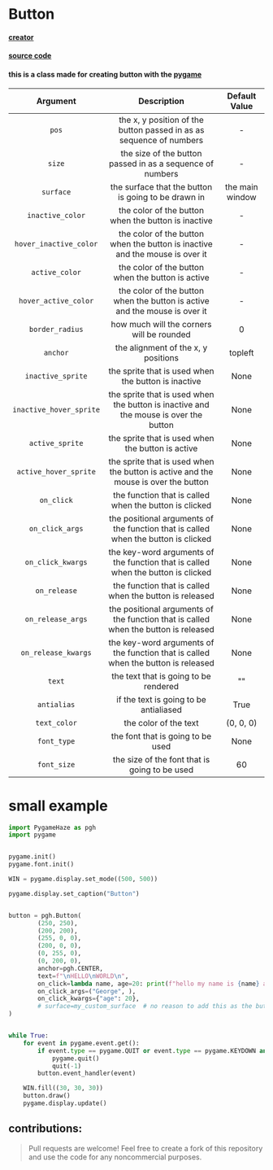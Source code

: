 # Button

#### [creator](https://github.com/Emc2356)
#### [source code](https://github.com/Emc2356/PygameHazel)

#### this is a class made for creating button with the [pygame](https://www.pygame.org)

| Argument | Description | Default Value |
|:--------:|:-----------:|:-------------:|
| `pos` | the x, y position of the button passed in as as sequence of numbers | - |
| `size` | the size of the button passed in as a sequence of numbers | - |
| `surface` | the surface that the button is going to be drawn in | the main window | 
| `inactive_color` | the color of the button when the button is inactive | - |
| `hover_inactive_color` | the color of the button when the button is inactive and the mouse is over it | - |
| `active_color` | the color of the button when the button is active | - |
| `hover_active_color` | the color of the button when the button is active and the mouse is over it | - |
| `border_radius` | how much will the corners will be rounded | 0 |
| `anchor` | the alignment of the x, y positions | topleft | 
| `inactive_sprite` | the sprite that is used when the button is inactive | None |
| `inactive_hover_sprite` | the sprite that is used when the button is inactive and the mouse is over the button | None |
| `active_sprite` | the sprite that is used when the button is active | None |
| `active_hover_sprite` | the sprite that is used when the button is active and the mouse is over the button | None |
| `on_click` | the function that is called when the button is clicked | None |
| `on_click_args` | the positional arguments of the function that is called when the button is clicked | None |
| `on_click_kwargs` | the key-word arguments of the function that is called when the button is clicked | None |
| `on_release` | the function that is called when the button is released | None |
| `on_release_args` | the positional arguments of the function that is called when the button is released | None |
| `on_release_kwargs` | the key-word arguments of the function that is called when the button is released | None |
| `text` | the text that is going to be rendered | "" |
| `antialias` | if the text is going to be antialiased | True |
| `text_color` | the color of the text | (0, 0, 0) |
| `font_type` | the font that is going to be used | None |
| `font_size` | the size of the font that is going to be used | 60 |

# small example

```python
import PygameHaze as pgh
import pygame


pygame.init()
pygame.font.init()

WIN = pygame.display.set_mode((500, 500))

pygame.display.set_caption("Button")


button = pgh.Button(
        (250, 250),                                                                      # position
        (200, 200),                                                                      # size
        (255, 0, 0),                                                                     # inactive_color
        (200, 0, 0),                                                                     # hover_inactive_color
        (0, 255, 0),                                                                     # active_color
        (0, 200, 0),                                                                     # hover_active_color
        anchor=pgh.CENTER,                                                               # anchor
        text=f"\nHELLO\nWORLD\n",                                                        # text
        on_click=lambda name, age=20: print(f"hello my name is {name} and i am {age}"),  # what is going to be called when the button is clicked
        on_click_args=("George", ),                                                      # the positional argument that it can accept
        on_click_kwargs={"age": 20},                                                     # the key-word argument that the function can accept
        # surface=my_custom_surface  # no reason to add this as the button automatically locates the main surface
)


while True:
    for event in pygame.event.get():
        if event.type == pygame.QUIT or event.type == pygame.KEYDOWN and event.key == pygame.K_ESCAPE:
            pygame.quit()
            quit(-1)
        button.event_handler(event)

    WIN.fill((30, 30, 30))
    button.draw()
    pygame.display.update()
```

contributions:
---
> Pull requests are welcome!
> Feel free to create a fork of this repository and use the code for any noncommercial purposes.
